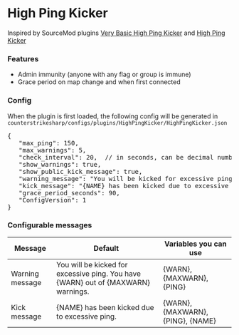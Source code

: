 # High Ping Kicker
Inspired by SourceMod plugins [Very Basic High Ping Kicker](https://forums.alliedmods.net/showthread.php?p=769939) and [High Ping Kicker](https://github.com/ZK-Servidores/High-Ping-Kicker)

### Features
 - Admin immunity (anyone with any flag or group is immune)
 - Grace period on map change and when first connected


### Config
When the plugin is first loaded, the following config will be generated in `counterstrikesharp/configs/plugins/HighPingKicker/HighPingKicker.json`

<pre>
{
   "max_ping": 150,
   "max_warnings": 5,
   "check_interval": 20,  // in seconds, can be decimal number
   "show_warnings": true,
   "show_public_kick_message": true,
   "warning_message": "You will be kicked for excessive ping. You have {WARN} out of {MAXWARN} warnings.",
   "kick_message": "{NAME} has been kicked due to excessive ping.",
   "grace_period_seconds": 90,
   "ConfigVersion": 1
}
</pre>

### Configurable messages

| Message  | Default | Variables you can use |
| ------------- | ------------- | ------- |
| Warning message  | You will be kicked for excessive ping. You have {WARN} out of {MAXWARN} warnings.  | {WARN}, {MAXWARN}, {PING}
| Kick message  | {NAME} has been kicked due to excessive ping.  | {WARN}, {MAXWARN}, {PING}, {NAME}
